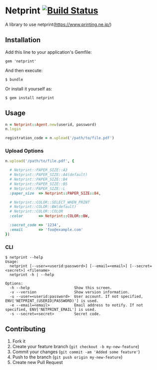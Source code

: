 # Netprint  [![Build Status](https://secure.travis-ci.org/youpy/netprint.png)](http://secure.travis-ci.org/youpy/netprint)

A library to use netprint(https://www.printing.ne.jp/)

## Installation

Add this line to your application's Gemfile:

    gem 'netprint'

And then execute:

    $ bundle

Or install it yourself as:

    $ gem install netprint

## Usage

```ruby
n = Netprint::Agent.new(userid, password)
n.login

registration_code = n.upload('/path/to/file.pdf')
```

### Upload Options

```ruby
n.upload('/path/to/file.pdf', {

  # Netprint::PAPER_SIZE::A3
  # Netprint::PAPER_SIZE::A4(default)
  # Netprint::PAPER_SIZE::B4
  # Netprint::PAPER_SIZE::B5
  # Netprint::PAPER_SIZE::L
  :paper_size  => Netprint::PAPER_SIZE::B4,

  # Netprint::COLOR::SELECT_WHEN_PRINT
  # Netprint::COLOR::BW(default)
  # Netprint::COLOR::COLOR
  :color       => Netprint::COLOR::BW,

  :secret_code => '1234',
  :email       => 'foo@example.com'
})
```

### CLI

```
$ netprint --help
Usage:
  netprint [--user=<userid:password>] [--email=<email>] [--secret=<secret>] <filename>
  netprint -h | --help

Options:
  -h --help                    Show this screen.
  -v --version                 Show version information.
  -u --user=<userid:password>  User account. If not specified, ENV['NETPRINT_(USERID|PASSWORD)'] is used.
  -e --email=<email>           Email address to notify. If not specified, ENV['NETPRINT_EMAIL'] is used.
  -s --secret=<secret>         Secret code.
```

## Contributing

1. Fork it
2. Create your feature branch (`git checkout -b my-new-feature`)
3. Commit your changes (`git commit -am 'Added some feature'`)
4. Push to the branch (`git push origin my-new-feature`)
5. Create new Pull Request
